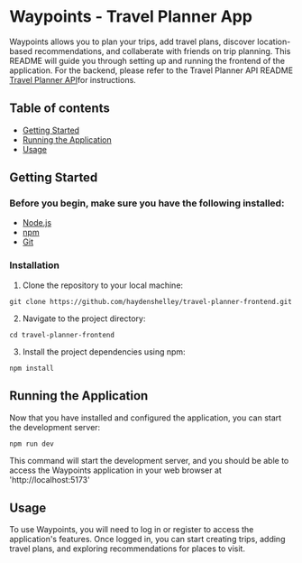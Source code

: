 # Waypoints - Travel Planner App

Waypoints allows you to plan your trips, add travel plans, discover location-based recommendations, and collaberate with friends on trip planning. This README will guide you through setting up and running the frontend of the application. For the backend, please refer to the Travel Planner API README [Travel Planner API](https://github.com/haydenshelley/travel-planner-api)for instructions.

## Table of contents

- [Getting Started](#getting-started)
- [Running the Application](#running-the-application)
- [Usage](#usage)

## Getting Started

### Before you begin, make sure you have the following installed:

- [Node.js](https://nodejs.org/)
- [npm](https://www.npmjs.com/)
- [Git](https://git-scm.com/)

### Installation

1. Clone the repository to your local machine:

```
git clone https://github.com/haydenshelley/travel-planner-frontend.git
```

2. Navigate to the project directory:

```
cd travel-planner-frontend
```

3. Install the project dependencies using npm:

```
npm install
```

## Running the Application

Now that you have installed and configured the application, you can start the development server:

```
npm run dev
```

This command will start the development server, and you should be able to access the Waypoints application in your web browser at 'http://localhost:5173'

## Usage

To use Waypoints, you will need to log in or register to access the application's features. Once logged in, you can start creating trips, adding travel plans, and exploring recommendations for places to visit.
